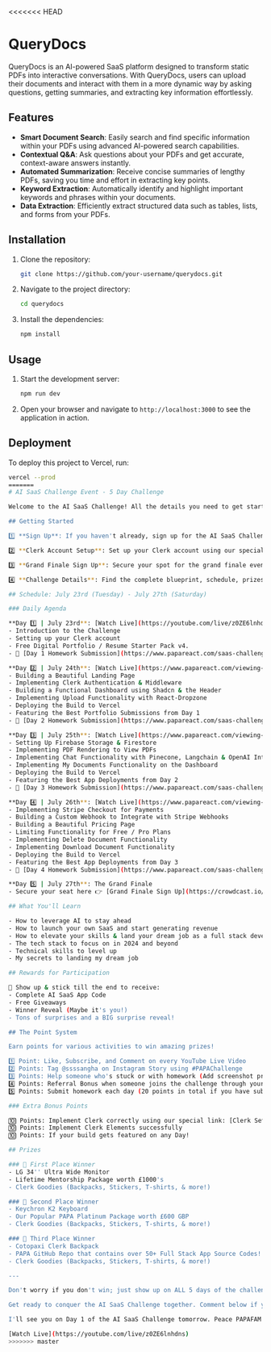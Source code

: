 <<<<<<< HEAD
# QueryDocs

QueryDocs is an AI-powered SaaS platform designed to transform static PDFs into interactive conversations. With QueryDocs, users can upload their documents and interact with them in a more dynamic way by asking questions, getting summaries, and extracting key information effortlessly.

## Features

- **Smart Document Search**: Easily search and find specific information within your PDFs using advanced AI-powered search capabilities.
- **Contextual Q&A**: Ask questions about your PDFs and get accurate, context-aware answers instantly.
- **Automated Summarization**: Receive concise summaries of lengthy PDFs, saving you time and effort in extracting key points.
- **Keyword Extraction**: Automatically identify and highlight important keywords and phrases within your documents.
- **Data Extraction**: Efficiently extract structured data such as tables, lists, and forms from your PDFs.

## Installation

1. Clone the repository:

    ```bash
    git clone https://github.com/your-username/querydocs.git
    ```

2. Navigate to the project directory:

    ```bash
    cd querydocs
    ```

3. Install the dependencies:

    ```bash
    npm install
    ```

## Usage

1. Start the development server:

    ```bash
    npm run dev
    ```

2. Open your browser and navigate to `http://localhost:3000` to see the application in action.

## Deployment

To deploy this project to Vercel, run:

```bash
vercel --prod
=======
# AI SaaS Challenge Event - 5 Day Challenge

Welcome to the AI SaaS Challenge! All the details you need to get started and participate in the challenge are below. Let's get ready to elevate our skills and build something amazing together!

## Getting Started

1️⃣ **Sign Up**: If you haven't already, sign up for the AI SaaS Challenge here: [AI SaaS Challenge Sign Up](https://www.papareact.com/challenge)

2️⃣ **Clerk Account Setup**: Set up your Clerk account using our special link: [Clerk Setup](https://go.clerk.com/sonny). If you already have a Clerk account, please still click through our link and access the dashboard to complete this step.

3️⃣ **Grand Finale Sign Up**: Secure your spot for the grand finale event here: [Grand Finale Sign Up](https://crowdcast.io/c/sonny)

4️⃣ **Challenge Details**: Find the complete blueprint, schedule, prizes, points system, and other information about the AI SaaS Challenge here: [Challenge Details](https://www.skool.com/universityofcode/classroom/63e22c85?md=dea741f6f4d84718a17b2fa16c5da407)

## Schedule: July 23rd (Tuesday) - July 27th (Saturday)

### Daily Agenda

**Day 1️⃣ | July 23rd**: [Watch Live](https://youtube.com/live/z0ZE6lnhdns)
- Introduction to the Challenge
- Setting up your Clerk account
- Free Digital Portfolio / Resume Starter Pack v4.
- 📝 [Day 1 Homework Submission](https://www.papareact.com/saas-challenge-day-1-homework)

**Day 2️⃣ | July 24th**: [Watch Live](https://www.papareact.com/viewing-room-saas-day-2)
- Building a Beautiful Landing Page
- Implementing Clerk Authentication & Middleware
- Building a Functional Dashboard using Shadcn & the Header
- Implementing Upload Functionality with React-Dropzone
- Deploying the Build to Vercel
- Featuring the Best Portfolio Submissions from Day 1
- 📝 [Day 2 Homework Submission](https://www.papareact.com/saas-challenge-day-2-homework)

**Day 3️⃣ | July 25th**: [Watch Live](https://www.papareact.com/viewing-room-saas-day-3)
- Setting Up Firebase Storage & Firestore
- Implementing PDF Rendering to View PDFs
- Implementing Chat Functionality with Pinecone, Langchain & OpenAI Integration
- Implementing My Documents Functionality on the Dashboard
- Deploying the Build to Vercel
- Featuring the Best App Deployments from Day 2
- 📝 [Day 3 Homework Submission](https://www.papareact.com/saas-challenge-day-3-homework)

**Day 4️⃣ | July 26th**: [Watch Live](https://www.papareact.com/viewing-room-saas-day-4)
- Implementing Stripe Checkout for Payments
- Building a Custom Webhook to Integrate with Stripe Webhooks
- Building a Beautiful Pricing Page
- Limiting Functionality for Free / Pro Plans
- Implementing Delete Document Functionality
- Implementing Download Document Functionality
- Deploying the Build to Vercel
- Featuring the Best App Deployments from Day 3
- 📝 [Day 4 Homework Submission](https://www.papareact.com/saas-challenge-day-4-homework)

**Day 5️⃣ | July 27th**: The Grand Finale
- Secure your seat here 👉 [Grand Finale Sign Up](https://crowdcast.io/c/sonny)

## What You'll Learn

- How to leverage AI to stay ahead
- How to launch your own SaaS and start generating revenue
- How to elevate your skills & land your dream job as a full stack developer
- The tech stack to focus on in 2024 and beyond
- Technical skills to level up
- My secrets to landing my dream job

## Rewards for Participation

🎁 Show up & stick till the end to receive:
- Complete AI SaaS App Code
- Free Giveaways
- Winner Reveal (Maybe it's you!)
- Tons of surprises and a BIG surprise reveal!

## The Point System

Earn points for various activities to win amazing prizes!

1️⃣ Point: Like, Subscribe, and Comment on every YouTube Live Video
2️⃣ Points: Tag @ssssangha on Instagram Story using #PAPAChallenge
3️⃣ Points: Help someone who's stuck or with homework (Add screenshot proof in the AI SaaS Challenge Channel)
4️⃣ Points: Referral Bonus when someone joins the challenge through your recommendation (Add screenshot proof in the AI SaaS Challenge Channel)
5️⃣ Points: Submit homework each day (20 points in total if you have submitted homework daily!)

### Extra Bonus Points

🔟 Points: Implement Clerk correctly using our special link: [Clerk Setup](https://go.clerk.com/sonny)
🔟 Points: Implement Clerk Elements successfully
🔟 Points: If your build gets featured on any Day!

## Prizes

### 🥇 First Place Winner
- LG 34'' Ultra Wide Monitor
- Lifetime Mentorship Package worth £1000's
- Clerk Goodies (Backpacks, Stickers, T-shirts, & more!)

### 🥈 Second Place Winner
- Keychron K2 Keyboard
- Our Popular PAPA Platinum Package worth £600 GBP
- Clerk Goodies (Backpacks, Stickers, T-shirts, & more!)

### 🥉 Third Place Winner
- Cotopaxi Clerk Backpack
- PAPA GitHub Repo that contains over 50+ Full Stack App Source Codes!
- Clerk Goodies (Backpacks, Stickers, T-shirts, & more!)

---

Don't worry if you don't win; just show up on ALL 5 days of the challenge to receive free goodies mentioned above. This challenge is all about learning, having fun, and expanding your skills in SaaS and AI... all for FREE! 😃

Get ready to conquer the AI SaaS Challenge together. Comment below if you have any questions and we will help you out! 👇

I'll see you on Day 1 of the AI SaaS Challenge tomorrow. Peace PAPAFAM! ✌️

[Watch Live](https://youtube.com/live/z0ZE6lnhdns)
>>>>>>> master
